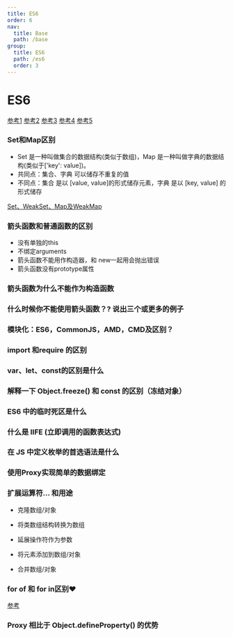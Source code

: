 ```yaml
---
title: ES6
order: 6
nav:
  title: Base
  path: /base
group:
  title: ES6
  path: /es6
  order: 3
---
```


# ES6
[参考1](https://juejin.cn/post/6844903726201700365)
[参考2](https://juejin.cn/post/6844903726168145933)
[参考3](https://juejin.cn/post/6844903775329583112)
[参考4](https://juejin.cn/post/6844903811622912014)
[参考5](https://juejin.cn/post/6844904023787569159)

### Set和Map区别
- Set 是一种叫做集合的数据结构(类似于数组)，Map 是一种叫做字典的数据结构(类似于['key': value])。
- 共同点：集合、字典 可以储存不重复的值
- 不同点：集合 是以 [value, value]的形式储存元素，字典 是以 [key, value] 的形式储存

[Set、WeakSet、Map及WeakMap](https://github.com/sisterAn/blog/issues/24)

### 箭头函数和普通函数的区别
- 没有单独的this
- 不绑定arguments
- 箭头函数不能用作构造器，和 new一起用会抛出错误
- 箭头函数没有prototype属性

### 箭头函数为什么不能作为构造函数

### 什么时候你不能使用箭头函数？? 说出三个或更多的例子

### 模块化：ES6，CommonJS，AMD，CMD及区别？

### import 和require 的区别

### var、let、const的区别是什么

### 解释一下 Object.freeze() 和 const 的区别（冻结对象）

### ES6 中的临时死区是什么

### 什么是 IIFE (立即调用的函数表达式)

### 在 JS 中定义枚举的首选语法是什么

### 使用Proxy实现简单的数据绑定

### 扩展运算符... 和用途
- 克隆数组/对象

- 将类数组结构转换为数组

- 延展操作符作为参数

- 将元素添加到数组/对象

- 合并数组/对象

### for of 和 for in区别❤️
[参考](https://www.jianshu.com/p/c43f418d6bf0)

### Proxy 相比于 Object.defineProperty() 的优势




